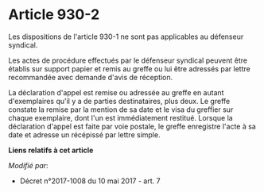 # Article 930-2

Les dispositions de l'article 930-1 ne sont pas applicables au défenseur syndical.

Les actes de procédure effectués par le défenseur syndical peuvent être établis sur support papier et remis au greffe ou lui
être adressés par lettre recommandée avec demande d'avis de réception.

La déclaration d'appel est remise ou adressée au greffe en autant d'exemplaires qu'il y a de parties destinataires, plus
deux. Le greffe constate la remise par la mention de sa date et le visa du greffier sur chaque exemplaire, dont l'un est
immédiatement restitué. Lorsque la déclaration d'appel est faite par voie postale, le greffe enregistre l'acte à sa date et
adresse un récépissé par lettre simple.

**Liens relatifs à cet article**

_Modifié par_:

  - Décret n°2017-1008 du 10 mai 2017 - art. 7
